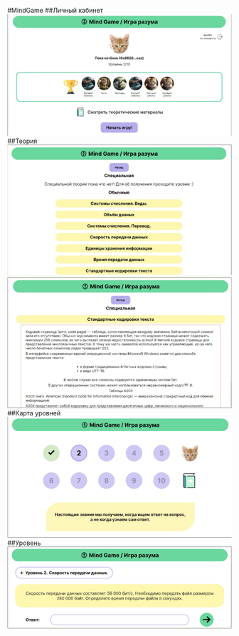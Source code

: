 #MindGame
##Личный кабинет
![website](./account.png)
##Теория
![website](./theory.png)
![website](./theory_info.png)
##Карта уровней
![website](./map.png)
##Уровень
![website](./level.png)
